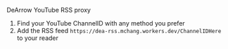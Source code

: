 DeArrow YouTube RSS proxy

1. Find your YouTube ChannelID with any method you prefer
2. Add the RSS feed `https://dea-rss.mchang.workers.dev/ChannelIDHere` to your reader